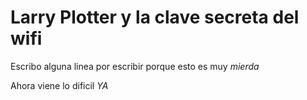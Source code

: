
# Larry Plotter y la clave secreta del wifi

Escribo alguna linea por escribir porque esto es muy *mierda*

Ahora viene lo dificil *YA*
